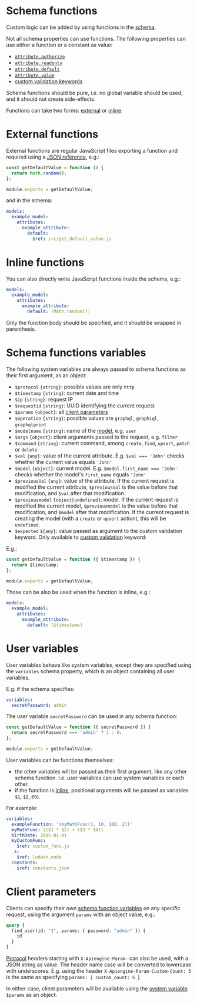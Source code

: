 # Schema functions

Custom logic can be added by using functions in the [schema](schema.md).

Not all schema properties can use functions. The following properties can use
either a function or a constant as value:
  - [`attribute.authorize`](authorization.md)
  - [`attribute.readonly`](authorization.md#readonly-attributes)
  - [`attribute.default`](default.md)
  - [`attribute.value`](transformation.md)
  - [custom validation keywords](validation.md#custom-validation)

Schema functions should be pure, i.e. no global variable should be used, and
it should not create side-effects.

Functions can take two forms: [external](#external-functions) or
[inline](#inline-functions).

# External functions

External functions are regular JavaScript files exporting a function and
required using a
[JSON reference](https://tools.ietf.org/html/draft-pbryan-zyp-json-ref-03),
e.g.:

<!-- eslint-disable strict, filenames/match-exported -->
```js
const getDefaultValue = function () {
  return Math.random();
};

module.exports = getDefaultValue;
```

and in the schema:

```yml
models:
  example_model:
    attributes:
      example_attribute:
        default:
          $ref: src/get_default_value.js
```

# Inline functions

You can also directly write JavaScript functions inside the schema, e.g.:

```yml
models:
  example_model:
    attributes:
      example_attribute:
        default: (Math.random())
```

Only the function body should be specified, and it should be wrapped in
parenthesis.

# Schema functions variables

The following system variables are always passed to schema functions as their
first argument, as an object:
  - `$protocol` `{string}`: possible values are only `http`
  - `$timestamp` `{string}`: current date and time
  - `$ip` `{string}`: request IP
  - `$requestid` `{string}`: UUID identifying the current request
  - `$params` `{object}`: all [client parameters](#client-parameters)
  - `$operation` `{string}`: possible values are `graphql`, `graphiql`,
    `graphqlprint`
  - `$modelname` `{string}`: name of the [model](models.md), e.g. `user`
  - `$args` `{object}`: client arguments passed to the request, e.g. `filter`
  - `$command` `{string}`: current command, among `create`, `find`, `upsert`,
    `patch` or `delete`
  - `$val` `{any}`: value of the current attribute.
    E.g. `$val === 'John'` checks whether the current value equals `'John'`
  - `$model` `{object}`: current model.
    E.g. `$model.first_name === 'John'` checks whether the model's `first_name`
    equals `'John'`
  - `$previousVal` `{any}`: value of the attribute.
    If the current request is modified the current attribute, `$previousVal`
    is the value before that modification, and `$val` after that modification.
  - `$previousmodel` `{object|undefined}`: model.
    If the current request is modified the current model, `$previousmodel` is
    the value before that modification, and `$model` after that modification.
    If the current request is creating the model (with a `create` or `upsert`
    action), this will be `undefined`.
  - `$expected` `${any}`: value passed as argument to the custom validation
    keyword. Only available to
    [custom validation](validation.md#custom-validation) keyword:

E.g.:

<!-- eslint-disable strict, filenames/match-exported -->
```js
const getDefaultValue = function ({ $timestamp }) {
  return $timestamp;
};

module.exports = getDefaultValue;
```

Those can be also be used when the function is inline, e.g.:

```yml
models:
  example_model:
    attributes:
      example_attribute:
        default: ($timestamp)
```

# User variables

User variables behave like system variables, except they are specified using the
`variables` schema property, which is an object containing all user variables.

E.g. if the schema specifies:

```yml
variables:
  secretPassword: admin
```

The user variable `secretPassword` can be used in any schema function:

<!-- eslint-disable strict, filenames/match-exported -->
```js
const getDefaultValue = function ({ secretPassword }) {
  return secretPassword === 'admin' ? 1 : 0;
};

module.exports = getDefaultValue;
```

User variables can be functions themselves:
  - the other variables will be passed as their first argument, like any
    other schema function. I.e. user variables can use system variables or
    each other.
  - if the function is [inline](#inline-functions), positional arguments will
    be passed as variables `$1`, `$2`, etc.

For example:

```yml
variables:
  exampleFunction: '(myMathFunc(1, 10, 100, 2))'
  myMathFunc: (($1 * $2) + ($3 * $4))
  birthDate: 2005-01-01
  myCustomFunc:
    $ref: custom_func.js
  _s:
    $ref: lodash.node
  constants:
    $ref: constants.json
```

# Client parameters

Clients can specify their own
[schema function variables](#schema-functions-variables) on any specific
request, using the argument `params` with an object value, e.g.:

```graphql
query {
  find_user(id: "1", params: { password: "admin" }) {
    id
  }
}
```

[Protocol](protocols.md) headers starting with `X-Apiengine-Param-` can also
be used, with a JSON string as value. The header name case will be converted to
lowercase with underscores.
E.g. using the header `X-Apiengine-Param-Custom-Count: 5` is the same as
specifying `params: { custom_count: 5 }`

In either case, client parameters will be available using the
[system variable](#schema-functions-variables) `$params` as an object.
